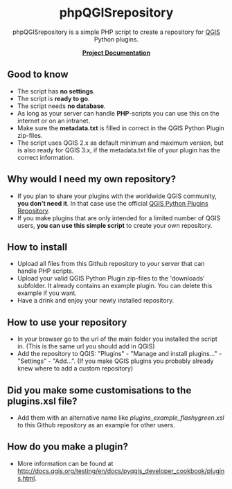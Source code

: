 <h1 align="center">phpQGISrepository</h1>
<p align="center">
phpQGISrepository is a simple PHP script to create a repository for <a href="http://qgis.org">QGIS</a> Python plugins.
</p>
<p align="center">
<b><a href="http://mstuyts.github.io/phpQGISrepository/">Project Documentation</a></b>
</p>

## Good to know
* The script has **no settings**.
* The script is **ready to go**.
* The script needs **no database**.
* As long as your server can handle **PHP**-scripts you can use this on the internet or on an intranet.
* Make sure the **metadata.txt** is filled in correct in the QGIS Python Plugin zip-files.
* The script uses QGIS 2.x as default minimum and maximum version, but is also ready for QGIS 3.x, if the metadata.txt file of your plugin has the correct information.

## Why would I need my own repository?
* If you plan to share your plugins with the worldwide QGIS community, **you don't need it**. In that case use the official [QGIS Python Plugins Repository](https://plugins.qgis.org/plugins/plugins.xml).
* If you make plugins that are only intended for a limited number of QGIS users, **you can use this simple script** to create your own repository. 

## How to install
* Upload all files from  this Github repository to your server that can handle PHP scripts.
* Upload your valid QGIS Python Plugin zip-files to the 'downloads' subfolder. It already contains an example plugin. You can delete this example if you want.
* Have a drink and enjoy your newly installed repository.

## How to use your repository
* In your browser go to the url of the main folder you installed the script in. (This is the same url you should add in QGIS)
* Add the repository to QGIS: "Plugins" - "Manage and install plugins..." - "Settings" - "Add...". (If you make QGIS plugins you probably already knew where to add a custom repository)

## Did you make some customisations to the plugins.xsl file?
* Add them with an alternative name like *plugins_example_flashygreen.xsl* to this Github repository as an example for other users.

## How do you make a plugin?
* More information can be found at http://docs.qgis.org/testing/en/docs/pyqgis_developer_cookbook/plugins.html.

